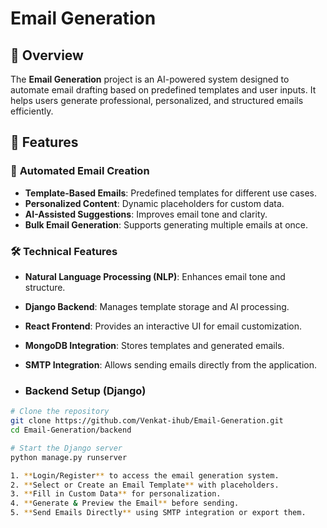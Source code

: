 # Email Generation

## 📌 Overview
The **Email Generation** project is an AI-powered system designed to automate email drafting based on predefined templates and user inputs. It helps users generate professional, personalized, and structured emails efficiently.

## 🌟 Features
### 📧 **Automated Email Creation**
- **Template-Based Emails**: Predefined templates for different use cases.
- **Personalized Content**: Dynamic placeholders for custom data.
- **AI-Assisted Suggestions**: Improves email tone and clarity.
- **Bulk Email Generation**: Supports generating multiple emails at once.

### 🛠 **Technical Features**
- **Natural Language Processing (NLP)**: Enhances email tone and structure.
- **Django Backend**: Manages template storage and AI processing.
- **React Frontend**: Provides an interactive UI for email customization.
- **MongoDB Integration**: Stores templates and generated emails.
- **SMTP Integration**: Allows sending emails directly from the application.

- ### Backend Setup (Django)
```bash
# Clone the repository
git clone https://github.com/Venkat-ihub/Email-Generation.git
cd Email-Generation/backend

# Start the Django server
python manage.py runserver

1. **Login/Register** to access the email generation system.
2. **Select or Create an Email Template** with placeholders.
3. **Fill in Custom Data** for personalization.
4. **Generate & Preview the Email** before sending.
5. **Send Emails Directly** using SMTP integration or export them.
